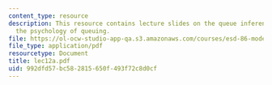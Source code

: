 ```yaml
---
content_type: resource
description: This resource contains lecture slides on the queue inference engine and
  the psychology of queuing.
file: https://ol-ocw-studio-app-qa.s3.amazonaws.com/courses/esd-86-models-data-and-inference-for-socio-technical-systems-spring-2007/992dfd57bc582815650f493f72c8d0cf_lec12a.pdf
file_type: application/pdf
resourcetype: Document
title: lec12a.pdf
uid: 992dfd57-bc58-2815-650f-493f72c8d0cf
---
```

